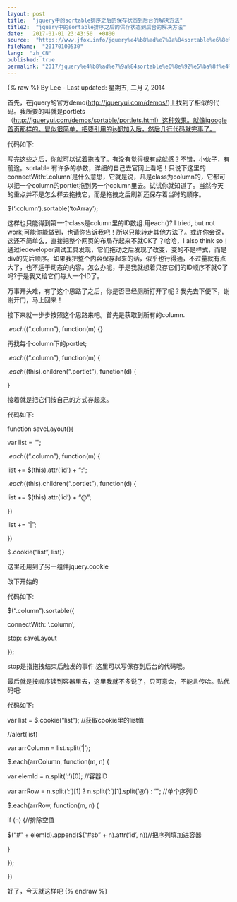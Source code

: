 ```yaml
---
layout: post
title:  "jquery中的sortable排序之后的保存状态到后台的解决方法"
title2:  "jquery中的sortable排序之后的保存状态到后台的解决方法"
date:   2017-01-01 23:43:50  +0800
source:  "https://www.jfox.info/jquery%e4%b8%ad%e7%9a%84sortable%e6%8e%92%e5%ba%8f%e4%b9%8b%e5%90%8e%e7%9a%84%e4%bf%9d%e5%ad%98%e7%8a%b6%e6%80%81%e5%88%b0%e5%90%8e%e5%8f%b0%e7%9a%84%e8%a7%a3%e5%86%b3%e6%96%b9%e6%b3%95.html"
fileName:  "20170100530"
lang:  "zh_CN"
published: true
permalink: "2017/jquery%e4%b8%ad%e7%9a%84sortable%e6%8e%92%e5%ba%8f%e4%b9%8b%e5%90%8e%e7%9a%84%e4%bf%9d%e5%ad%98%e7%8a%b6%e6%80%81%e5%88%b0%e5%90%8e%e5%8f%b0%e7%9a%84%e8%a7%a3%e5%86%b3%e6%96%b9%e6%b3%95.html"
---
```

{% raw %}
By Lee - Last updated: 星期五, 二月 7, 2014

首先，在jquery的官方demo(http://jqueryui.com/demos/)上找到了相似的代码。我所要的叫就是portlets（http://jqueryui.com/demos/sortable/portlets.html）这种效果。就像igoogle首页那样的。冒似很简单，把要引用的js都加入后，然后几行代码就完事了。

代码如下:

<script type=”text/javascript”>

$(function() {

$(“.column”).sortable({

connectWith: ‘.column’

});

});

</script>

写完这些之后，你就可以试着拖拽了。有没有觉得很有成就感？不错，小伙子，有前途。sortable 有许多的参数，详细的自己去官网上看吧！只说下这里的connectWith:’.column’是什么意思，它就是说，凡是class为column的，它都可以把一个column的portlet拖到另一个column里去。试试你就知道了。当然今天的重点并不是怎么样去拖拽它，而是拖拽之后刷新还保存着当时的顺序。

$(‘.column’).sortable(‘toArray’);

这样也只能得到第一个class是column里的ID数组.用each()? I tried, but not work;可能你能做到，也请你告诉我吧！所以只能转走其他方法了。或许你会说，这还不简单么，直接把整个网页的布局存起来不就OK了？哈哈，I also think so！通过iedeveloper调试工具发现，它们拖动之后发现了改变，变的不是样式，而是div的先后顺序。如果我把整个内容保存起来的话，似乎也行得通，不过量就有点大了，也不适于动态的内容。怎么办呢，于是我就想着只存它们的ID顺序不就O了吗?于是我又给它们每人一个ID了。

万事开头难，有了这个思路了之后，你是否已经厕所打开了呢？我先去下便下，谢谢开门，马上回来！

接下来就一步步按照这个思路来吧。首先是获取到所有的column.

$.each($(“.column”), function(m) {}

再找每个column下的portlet;

$.each($(“.column”), function(m) {

$.each($(this).children(“.portlet”), function(d) {

}

接着就是把它们按自己的方式存起来。

代码如下:

function saveLayout(){

var list = “”;

$.each($(“.column”), function(m) {

list += $(this).attr(‘id’) + “:”;

$.each($(this).children(“.portlet”), function(d) {

list += $(this).attr(‘id’) + “@”;

})

list += “|”;

})

$.cookie(“list”, list)}

这里还用到了另一组件jquery.cookie

改下开始的

代码如下:

$(“.column”).sortable({

connectWith: ‘.column’,

stop: saveLayout

});

stop是指拖拽结束后触发的事件.这里可以写保存到后台的代码哦。

最后就是按顺序读到容器里去，这里我就不多说了，只可意会，不能言传哈。贴代码吧:

代码如下:

var list = $.cookie(“list”); //获取cookie里的list值

//alert(list)

var arrColumn = list.split(‘|’);

$.each(arrColumn, function(m, n) {

var elemId = n.split(‘:’)[0]; //容器ID

var arrRow = n.split(‘:’)[1] ? n.split(‘:’)[1].split(‘@’) : “”; //单个序列ID

$.each(arrRow, function(m, n) {

if (n) {//排除空值

$(“#” + elemId).append($(“#sb” + n).attr(‘id’, n))//把序列填加进容器

}

});

})

好了，今天就这样吧
{% endraw %}